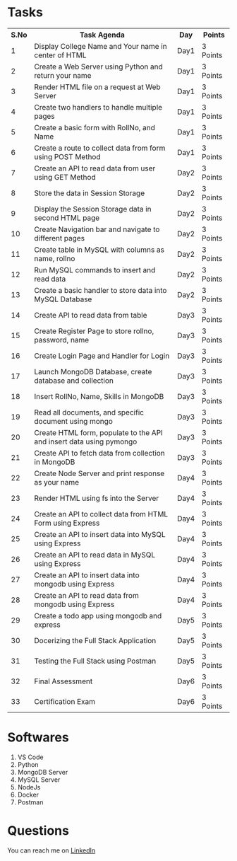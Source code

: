 # Tasks

<table>
  <tr>
    <th>S.No</th>
    <th>Task Agenda</th>
    <th>Day</th>
    <th>Points
 </tr>
 <tr>
  <td>1</td>
  <td>Display College Name and Your name in center of HTML </td>
  <td>Day1</td>
  <td>3 Points</td>
 </tr>
 <tr>
  <td>2</td>
  <td>Create a Web Server using Python and return your name </td>
  <td>Day1</td>
  <td>3 Points</td>
 </tr>
 <tr>
  <td>3</td>
  <td>Render HTML file on a request at Web Server</td>
  <td>Day1</td>
  <td>3 Points</td>
 </tr>
 <tr>
  <td>4</td>
  <td>Create two handlers to handle multiple pages</td>
  <td>Day1</td>
  <td>3 Points</td>
 </tr>
 <tr>
  <td>5</td>
  <td>Create a basic form with RollNo, and Name</td>
  <td>Day1</td>
  <td>3 Points</td>
 </tr>
 <tr>
  <td>6</td>
  <td>Create a route to collect data from form using POST Method</td>
  <td>Day1</td>
  <td>3 Points</td>
 </tr>
 <tr>
  <td>7</td>
  <td>Create an API to read data from user using GET Method</td>
  <td>Day2</td>
  <td>3 Points</td>
 </tr>
 <tr>
  <td>8</td>
  <td>Store the data in Session Storage</td>
  <td>Day2</td>
  <td>3 Points</td>
 </tr>
 <tr>
  <td>9</td>
  <td>Display the Session Storage data in second HTML page</td>
  <td>Day2</td>
  <td>3 Points</td>
 </tr>
 <tr>
  <td>10</td>
  <td>Create Navigation bar and navigate to different pages</td>
  <td>Day2</td>
  <td>3 Points</td>
 </tr>
 <tr>
  <td>11</td>
  <td>Create table in MySQL with columns as name, rollno</td>
  <td>Day2</td>
  <td>3 Points</td>
 </tr>
 <tr>
  <td>12</td>
  <td>Run MySQL commands to insert and read data</td>
  <td>Day2</td>
  <td>3 Points</td>
 </tr>
 <tr>
  <td>13</td>
  <td>Create a basic handler to store data into MySQL Database</td>
  <td>Day2</td>
  <td>3 Points</td>
 </tr>
 <tr>
  <td>14</td>
  <td>Create API to read data from table</td>
  <td>Day3</td>
  <td>3 Points</td>
 </tr>
 <tr>
  <td>15</td>
  <td>Create Register Page to store rollno, password, name </td>
  <td>Day3</td>
  <td>3 Points</td>
 </tr>
 <tr>
  <td>16</td>
  <td>Create Login Page and Handler for Login </td>
  <td>Day3</td>
  <td>3 Points</td>
 </tr>
 <tr>
  <td>17</td>
  <td>Launch MongoDB Database, create database and collection</td>
  <td>Day3</td>
  <td>3 Points</td>
 </tr>
 <tr>
  <td>18</td>
  <td>Insert RollNo, Name, Skills in MongoDB </td>
  <td>Day3</td>
  <td>3 Points</td>
 </tr>
<tr>
  <td>19</td>
  <td>Read all documents, and specific document using mongo </td>
  <td>Day3</td>
  <td>3 Points</td>
 </tr>
  <tr>
  <td>20</td>
  <td>Create HTML form, populate to the API and insert data using pymongo </td>
  <td>Day3</td>
  <td>3 Points</td>
 </tr>
  <tr>
  <td>21</td>
  <td>Create API to fetch data from collection in MongoDB </td>
  <td>Day3</td>
  <td>3 Points</td>
 </tr>
 <tr>
  <td>22</td>
  <td>Create Node Server and print response as your name </td>
  <td>Day4</td>
  <td>3 Points</td>
 </tr>
 <tr>
  <td>23</td>
  <td>Render HTML using fs into the Server</td>
  <td>Day4</td>
  <td>3 Points</td>
 </tr>
 <tr>
  <td>24</td>
  <td>Create an API to collect data from HTML Form using Express</td>
  <td>Day4</td>
  <td>3 Points</td>
 </tr>
 <tr>
  <td>25</td>
  <td>Create an API to insert data into MySQL using Express</td>
  <td>Day4</td>
  <td>3 Points</td>
 </tr>
 <tr>
  <td>26</td>
  <td>Create an API to read data in MySQL using Express</td>
  <td>Day4</td>
  <td>3 Points</td>
 </tr>
 <tr>
  <td>27</td>
  <td>Create an API to insert data into mongodb using Express</td>
  <td>Day4</td>
  <td>3 Points</td>
 </tr>
 <tr>
  <td>28</td>
  <td>Create an API to read data from mongodb using Express</td>
  <td>Day4</td>
  <td>3 Points</td>
 </tr>
 <tr>
  <td>29</td>
  <td>Create a todo app using mongodb and express</td>
  <td>Day5</td>
  <td>3 Points</td>
 </tr>
 <tr>
  <td>30</td>
  <td>Docerizing the Full Stack Application</td>
  <td>Day5</td>
  <td>3 Points</td>
 </tr>
 <tr>
  <td>31</td>
  <td>Testing the Full Stack using Postman</td>
  <td>Day5</td>
  <td>3 Points</td>
 </tr>
 <tr>
  <td>32</td>
  <td>Final Assessment</td>
  <td>Day6</td>
  <td>3 Points</td>
 </tr>
 <tr>
  <td>33</td>
  <td>Certification Exam</td>
  <td>Day6</td>
  <td>3 Points</td>
 </tr>
</table>

# Softwares

1. VS Code
2. Python
3. MongoDB Server
4. MySQL Server
5. NodeJs
6. Docker
7. Postman

# Questions
You can reach me on <a href="https://linkedin.com/in/MadhuPIoT">LinkedIn</a>
